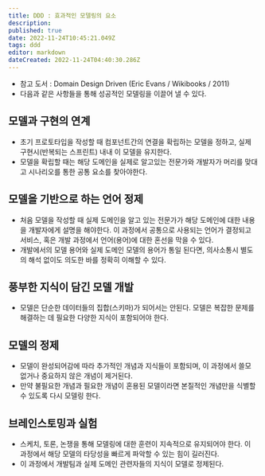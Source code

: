 ```yaml
---
title: DDD : 효과적인 모델링의 요소
description: 
published: true
date: 2022-11-24T10:45:21.049Z
tags: ddd
editor: markdown
dateCreated: 2022-11-24T04:40:30.286Z
---
```


- 참고 도서 : Domain Design Driven (Eric Evans / Wikibooks / 2011)
- 다음과 같은 사항들을 통해 성공적인 모델링을 이끌어 낼 수 있다.

## 모델과 구현의 연계
- 초기 프로토타입을 작성할 때 컴포넌트간의 연결을 확립하는 모델을 정하고, 실제 구현시(반복되는 스프린트) 내내 이 모델을 유지한다.
- 모델을 확립할 때는 해당 도메인을 실제로 알고있는 전문가와 개발자가 머리를 맞대고 시나리오를 통한 공통 요소를 찾아야한다.  

## 모델을 기반으로 하는 언어 정제
- 처음 모델을 작성할 때 실제 도메인을 알고 있는 전문가가 해당 도메인에 대한 내용을 개발자에게 설명을 해야한다. 이 과정에서 공통으로 사용되는 언어가 결정되고 서비스, 혹은 개발 과정에서 언어(용어)에 대한 혼선을 막을 수 있다.
- 개발에서의 모델 용어와 실제 도메인 모델의 용어가 통일 된다면, 의사소통시 별도의 해석 없이도 의도한 바를 정확히 이해할 수 있다.

## 풍부한 지식이 담긴 모델 개발
- 모델은 단순한 데이터들의 집합(스키마)가 되어서는 안된다. 모델은 복잡한 문제를 해결하는 데 필요한 다양한 지식이 포함되어야 한다.

## 모델의 정제
- 모델이 완성되어감에 따라 추가적인 개념과 지식들이 포함되며, 이 과정에서 쓸모 없거나 중요하지 않은 개념이 제거된다.
- 만약 불필요한 개념과 필요한 개념이 혼용된 모델이라면 본질적인 개념만을 식별할 수 있도록 다시 모델링 한다.

## 브레인스토밍과 실험
- 스케치, 토론, 논쟁을 통해 모델링에 대한 훈련이 지속적으로 유지되어야 한다. 이 과정에서 해당 모델의 타당성을 빠르게 파악할 수 있는 힘이 길러진다.
- 이 과정에서 개발팀과 실제 도메인 관련자들의 지식이 모델로 정제된다.
